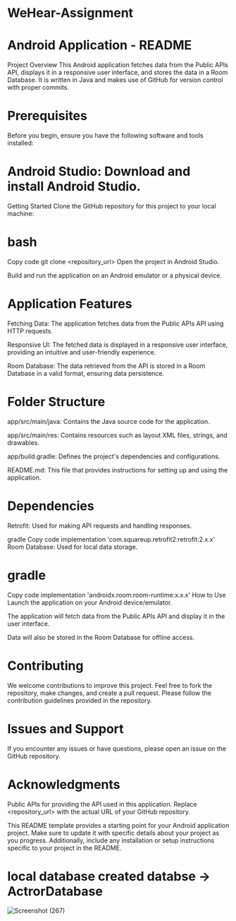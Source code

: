 # WeHear-Assignment

# Android Application - README
Project Overview
This Android application fetches data from the Public APIs API, displays it in a responsive user interface, and stores the data in a Room Database. It is written in Java and makes use of GitHub for version control with proper commits.

# Prerequisites
Before you begin, ensure you have the following software and tools installed:

# Android Studio: Download and install Android Studio.
Getting Started
Clone the GitHub repository for this project to your local machine:

# bash
Copy code
git clone <repository_url>
Open the project in Android Studio.

Build and run the application on an Android emulator or a physical device.

# Application Features
Fetching Data: The application fetches data from the Public APIs API using HTTP requests.

Responsive UI: The fetched data is displayed in a responsive user interface, providing an intuitive and user-friendly experience.

Room Database: The data retrieved from the API is stored in a Room Database in a valid format, ensuring data persistence.

# Folder Structure
app/src/main/java: Contains the Java source code for the application.

app/src/main/res: Contains resources such as layout XML files, strings, and drawables.

app/build.gradle: Defines the project's dependencies and configurations.

README.md: This file that provides instructions for setting up and using the application.

# Dependencies
Retrofit: Used for making API requests and handling responses.

gradle
Copy code
implementation 'com.squareup.retrofit2:retrofit:2.x.x'
Room Database: Used for local data storage.

# gradle
Copy code
implementation 'androidx.room:room-runtime:x.x.x'
How to Use
Launch the application on your Android device/emulator.

The application will fetch data from the Public APIs API and display it in the user interface.

Data will also be stored in the Room Database for offline access.

# Contributing
We welcome contributions to improve this project. Feel free to fork the repository, make changes, and create a pull request. Please follow the contribution guidelines provided in the repository.

# Issues and Support
If you encounter any issues or have questions, please open an issue on the GitHub repository.

# Acknowledgments
Public APIs for providing the API used in this application.
Replace <repository_url> with the actual URL of your GitHub repository.

This README template provides a starting point for your Android application project. Make sure to update it with specific details about your project as you progress. Additionally, include any installation or setup instructions specific to your project in the README.

# local database created databse -> ActrorDatabase
![Screenshot (267)](https://github.com/RishiGandhi4/WeHear-Assignment/assets/122141117/3ae9f965-dfb0-43ad-baa3-be38944aab0a)
